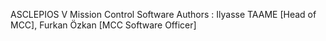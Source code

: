 ASCLEPIOS V Mission Control Software
Authors : Ilyasse TAAME [Head of MCC], Furkan Özkan [MCC Software Officer]
 
